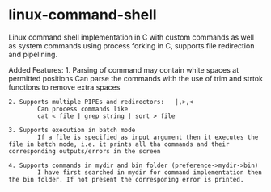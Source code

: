 linux-command-shell
==============

Linux command shell implementation in C
with custom commands as well as system 
commands using process forking in C, 
supports file redirection and pipelining.

Added Features:
	1. Parsing of command may contain white spaces at permitted 
        positions
			Can parse the commands with the use of trim and strtok 
			functions to remove extra spaces

	2. Supports multiple PIPEs and redirectors:   |,>,< 
			Can process commands like 
			cat < file | grep string | sort > file

	3. Supports execution in batch mode
		    If a file is specified as input argument then it executes the file in batch mode, i.e. it prints all tha commands and their corresponding outputs/errors in the screen

	4. Supports commands in mydir and bin folder (preference->mydir->bin)
		    I have first searched in mydir for command implementation then the bin folder. If not present the corresponing error is printed.
